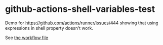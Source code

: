 # github-actions-shell-variables-test

Demo for https://github.com/actions/runner/issues/444 showing that using expressions in shell property doesn't work.

See [the workflow file](./.github/workflows/shell-expression.yml)
